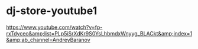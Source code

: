 # dj-store-youtube1
https://www.youtube.com/watch?v=fp-rxTdyceo&amp;list=PLp5iSrXdKr9S0YsLhbmdxWnyyg_BLACkt&amp;index=1&amp;ab_channel=AndreyBaranov
